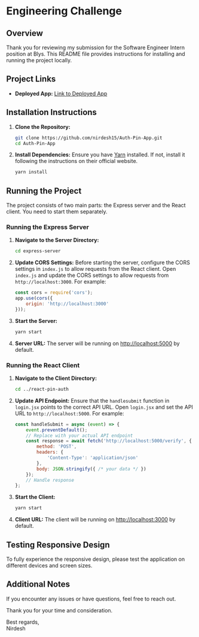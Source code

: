 # Engineering Challenge

## Overview
Thank you for reviewing my submission for the Software Engineer Intern position at Blys. This README file provides instructions for installing and running the project locally.

## Project Links
- **Deployed App:** [Link to Deployed App](https://client-vercel-webapp.vercel.app/)

## Installation Instructions
1. **Clone the Repository:**
    ```bash
    git clone https://github.com/nirdesh15/Auth-Pin-App.git
    cd Auth-Pin-App
    ```

2. **Install Dependencies:**
    Ensure you have [Yarn](https://yarnpkg.com/) installed. If not, install it following the instructions on their official website.
    ```bash
    yarn install
    ```

## Running the Project
The project consists of two main parts: the Express server and the React client. You need to start them separately.

### Running the Express Server
1. **Navigate to the Server Directory:**
    ```bash
    cd express-server
    ```

2. **Update CORS Settings:**
   Before starting the server, configure the CORS settings in `index.js` to allow requests from the React client. Open `index.js` and update the CORS settings to allow requests from `http://localhost:3000`. For example:
    ```javascript
    const cors = require('cors');
    app.use(cors({
        origin: 'http://localhost:3000'
    }));
    ```

3. **Start the Server:**
    ```bash
    yarn start
    ```

4. **Server URL:**
    The server will be running on [http://localhost:5000](http://localhost:5000) by default.

### Running the React Client
1. **Navigate to the Client Directory:**
    ```bash
    cd ../react-pin-auth
    ```

2. **Update API Endpoint:**
   Ensure that the `handlesubmit` function in `login.jsx` points to the correct API URL. Open `login.jsx` and set the API URL to `http://localhost:5000`. For example:
    ```javascript
    const handleSubmit = async (event) => {
        event.preventDefault();
        // Replace with your actual API endpoint
        const response = await fetch('http://localhost:5000/verify', {
            method: 'POST',
            headers: {
                'Content-Type': 'application/json'
            },
            body: JSON.stringify({ /* your data */ })
        });
        // Handle response
    };
    ```

3. **Start the Client:**
    ```bash
    yarn start
    ```

4. **Client URL:**
    The client will be running on [http://localhost:3000](http://localhost:3000) by default.

## Testing Responsive Design
To fully experience the responsive design, please test the application on different devices and screen sizes.

## Additional Notes
If you encounter any issues or have questions, feel free to reach out.

Thank you for your time and consideration.

Best regards,  
Nirdesh
